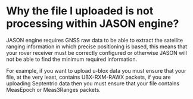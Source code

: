 # Why the file I uploaded is not processing within JASON engine?

JASON engine requires GNSS raw data to be able to extract the satellite ranging information in which precise positioning is based, this means that your rover receiver must be correctly configured or otherwise JASON will not be able to find the minimum required information.

For example, if you want to upload u-blox data you must ensure that your file, at the very least, contains UBX-RXM-RAWX packets, if you are uploading Septentrio data then you must ensure that your file contains MeasEpoch or Meas3Ranges packets.

